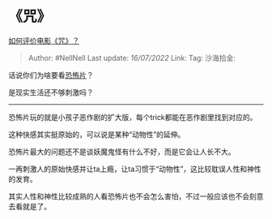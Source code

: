 # 《咒》
[如何评价电影《咒》？](https://www.zhihu.com/question/522624165/answer/2577778589)

> Author: #NellNell
> Last update: *16/07/2022*
> Link:
> Tag:
> 沙海拾金:

话说你们为啥要看[恐怖片](https://www.zhihu.com/search?q=%E6%81%90%E6%80%96%E7%89%87&search_source=Entity&hybrid_search_source=Entity&hybrid_search_extra=%7B%22sourceType%22%3A%22answer%22%2C%22sourceId%22%3A2577778589%7D)？

是现实生活还不够刺激吗？

---

恐怖片玩的就是小孩子恶作剧的扩大版，每个trick都能在恶作剧里找到对应的。

这种快感其实挺原始的，可以说是某种“动物性”的延伸。

恐怖片最大的问题还不是谈妖魔鬼怪有什么不好，而是它会让人长不大。

一再刺激人的原始快感并让ta上瘾，让ta习惯于“动物性”，这比较耽误人性和神性的发育。

其实人性和神性比较成熟的人看恐怖片也不会怎么害怕，不过一般应该也不会刻意去看就是了。
